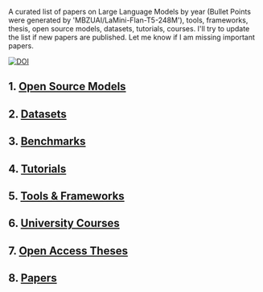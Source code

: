 A curated list of papers on Large Language Models by year (Bullet Points were generated by 'MBZUAI/LaMini-Flan-T5-248M'), tools, frameworks, thesis, open source models, datasets, tutorials, courses. I'll try to update the list if new papers are published. Let me know if I am missing important papers. 

[![DOI](https://sandbox.zenodo.org/badge/745140104.svg)](https://sandbox.zenodo.org/doi/10.5072/zenodo.27133)

## 1. [Open Source Models](OpenSourceModels.md)

## 2. [Datasets](Datasets.md)

## 3. [Benchmarks](Bencmarks.md)

## 4. [Tutorials](Tutorials.md)

## 5. [Tools & Frameworks](ToolsFrameworks.md)
  
## 6. [University Courses](UniversityCourses.md)

## 7. [Open Access Theses](Theses.md)

## 8. [Papers](Papers.md)
